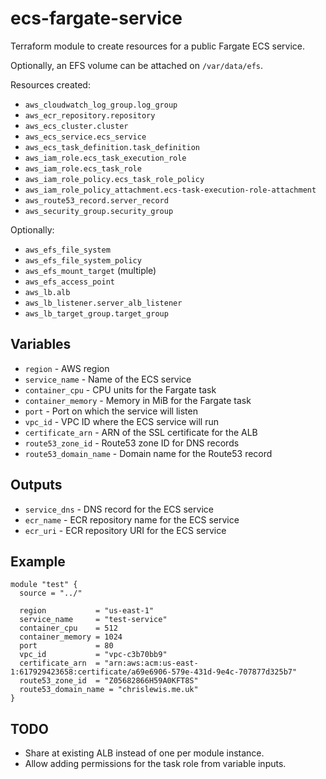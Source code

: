 # ecs-fargate-service

Terraform module to create resources for a public Fargate ECS service.

Optionally, an EFS volume can be attached on `/var/data/efs`.

Resources created:

* `aws_cloudwatch_log_group.log_group`
* `aws_ecr_repository.repository`
* `aws_ecs_cluster.cluster`
* `aws_ecs_service.ecs_service`
* `aws_ecs_task_definition.task_definition`
* `aws_iam_role.ecs_task_execution_role`
* `aws_iam_role.ecs_task_role`
* `aws_iam_role_policy.ecs_task_role_policy`
* `aws_iam_role_policy_attachment.ecs-task-execution-role-attachment`
* `aws_route53_record.server_record`
* `aws_security_group.security_group`

Optionally:

* `aws_efs_file_system`
* `aws_efs_file_system_policy`
* `aws_efs_mount_target` (multiple)
* `aws_efs_access_point`
* `aws_lb.alb`
* `aws_lb_listener.server_alb_listener`
* `aws_lb_target_group.target_group`


## Variables

* `region` - AWS region
* `service_name` - Name of the ECS service
* `container_cpu` - CPU units for the Fargate task
* `container_memory` - Memory in MiB for the Fargate task
* `port` - Port on which the service will listen
* `vpc_id` - VPC ID where the ECS service will run
* `certificate_arn` - ARN of the SSL certificate for the ALB
* `route53_zone_id` - Route53 zone ID for DNS records
* `route53_domain_name` - Domain name for the Route53 record


## Outputs

* `service_dns` - DNS record for the ECS service
* `ecr_name` - ECR repository name for the ECS service
* `ecr_uri` - ECR repository URI for the ECS service


## Example

```hcl
module "test" {
  source = "../"

  region           = "us-east-1"
  service_name     = "test-service"
  container_cpu    = 512
  container_memory = 1024
  port             = 80
  vpc_id           = "vpc-c3b70bb9"
  certificate_arn  = "arn:aws:acm:us-east-1:617929423658:certificate/a69e6906-579e-431d-9e4c-707877d325b7"
  route53_zone_id  = "Z05682866H59A0KFT8S"
  route53_domain_name = "chrislewis.me.uk"
}
```

## TODO

* Share at existing ALB instead of one per module instance.
* Allow adding permissions for the task role from variable inputs.
